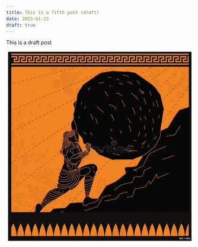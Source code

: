 ```yaml
---
title: This is a fifth post (draft)
date: 2023-01-23
draft: true
---
```

This is a draft post

![](/public/img/Sisyphus.jpg)